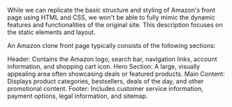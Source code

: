 While we can replicate the basic structure and styling of Amazon's front page using HTML and CSS, 
we won't be able to fully mimic the dynamic features and functionalities of the original site. 
This description focuses on the static elements and layout.

An Amazon clone front page typically consists of the following sections:

Header: Contains the Amazon logo, search bar, navigation links, account information, and shopping cart icon.
Hero Section: A large, visually appealing area often showcasing deals or featured products.
Main Content: Displays product categories, bestsellers, deals of the day, and other promotional content.
Footer: Includes customer service information, payment options, legal information, and sitemap.
